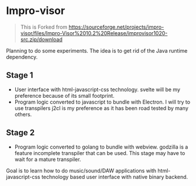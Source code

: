 # Impro-visor

> This is Forked from <https://sourceforge.net/projects/impro-visor/files/Impro-Visor%2010.2%20Release/improvisor1020-src.zip/download>

Planning to do some experiments. The idea is to get rid of the Java runtime dependency.

## Stage 1
* User interface with html-javascript-css technology. svelte will be my preference because of its small
footprint.
* Program logic converted to javascript to bundle with Electron. I will try to use transpilers j2cl is
my preference as it has been road tested by many others.
## Stage 2
* Program logic converted to golang to bundle with webview. godzilla is a feature incomplete
transpiler that can be used. This stage may have to wait for a mature transpiler.

Goal is to learn how to do music/sound/DAW applications with html-javascript-css technology based
user interface with native binary backend.

